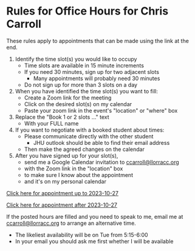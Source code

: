 # Rules for Office Hours for Chris Carroll

These rules apply to appointments that can be made using the link at the end.

1. Identify the time slot(s) you would like to occupy
   * Time slots are available in 15 minute increments
   * If you need 30 minutes, sign up for two adjacent slots
     * Many appointments will probably need 30 minutes
   * Do not sign up for more than 3 slots on a day
1. When you have identified the time slot(s) you want to fill:
   * Create a Zoom link for the meeting
   * Click on the desired slot(s) on my calendar
   * Paste your zoom link in the event's "location" or "where" box
1. Replace the "Book 1 or 2 slots ..." text
   * With your FULL name
2. If you want to negotiate with a booked student about times:
   * Please communicate directly with the other student
     * JHU outlook should be able to find their email address
   * Then make the agreed changes on the calendar
1. After you have signed up for your slot(s), 
   * send me a Google Calendar invitation to ccarroll@llorracc.org
   * with the Zoom link in the "location" box
   * to make sure I know about the appointment
   * and it's on my personal calendar

[Click here for appointment up to 2023-10-27](https://calendar.google.com/calendar/selfsched?sstoken=UURtUGlGYmVCdFRLfGRlZmF1bHR8MjM3OTFkMDg5MDVhZTM5MDNiYzhjN2Y1MjNlMzRkMWQ)

[Click here for appointment after 2023-10-27](https://calendar.google.com/calendar/selfsched?sstoken=UUh4Yi1EQVFtUUQ0fGRlZmF1bHR8ZTIyNGY2YjM4Njc5ODk5ZDQ0YTY2MjYyMTM3N2Q2NzE)

If the posted hours are filled and you need to speak to me, email me at ccarroll@llorracc.org to arrange an alternative time.
  * The likeliest availability will be on Tue from 5:15-6:00
  * In your email you should ask me first whether I will be available
